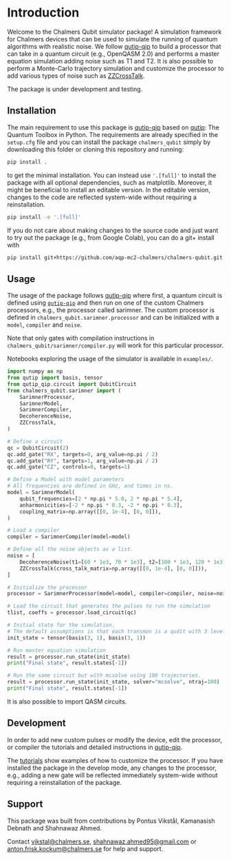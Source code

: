 # Introduction

Welcome to the Chalmers Qubit simulator package! A simulation framework for Chalmers devices that can be used to simulate the running of quantum algorithms with realistic noise. We follow [qutip-qip](https://qutip-qip.readthedocs.io/en/stable/) to build a processor that can take in a quantum circuit (e.g., OpenQASM 2.0) and performs a master equation simulation adding noise such as T1 and T2. It is also possible to perform a Monte-Carlo trajectory simulation and customize the processor to add various types of noise such as [ZZCrossTalk](reference.md#chalmers_qubit.sarimner.noise.ZZCrossTalk).

The package is under development and testing. 

## Installation

The main requirement to use this package is [qutip-qip](https://qutip-qip.readthedocs.io/en/stable/) based on [qutip](https://qutip-qip.readthedocs.io/en/stable/): The Quantum Toolbox in Python. The requirements are already specified in the `setup.cfg` file and you can install the package `chalmers_qubit` simply by downloading this folder or cloning this repository and running:

``` zsh
pip install .
```

to get the minimal installation. You can instead use `'.[full]'` to install the package with all optional dependencies, such as matplotlib. Moreover, it might be beneficial to install an editable version. In the editable version, changes to the code are reflected system-wide without requiring a reinstallation.

``` zsh
pip install -e '.[full]'
```

If you do not care about making changes to the source code and just want to try out the package (e.g., from Google Colab), you can do a git+ install with

``` zsh
pip install git+https://github.com/aqp-mc2-chalmers/chalmers-qubit.git
```

## Usage

The usage of the package follows [qutip-qip](https://qutip-qip.readthedocs.io/en/stable/) where first, a quantum circuit is defined using [`qutip-qip`](https://qutip-qip.readthedocs.io/en/stable/qip-simulator.html) and then run on one of the custom Chalmers processors, e.g., the processor called sarimner. The custom processor is defined in `chalmers_qubit.sarimner.processor` and can be initialized with a `model`, `compiler` and `noise`. 

Note that only gates with compilation instructions in `chalmers_qubit/sarimner/compiler.py` will work for this particular processor.

Notebooks exploring the usage of the simulator is available in `examples/`. 

```py
import numpy as np
from qutip import basis, tensor
from qutip_qip.circuit import QubitCircuit
from chalmers_qubit.sarimner import (
    SarimnerProcessor,
    SarimnerModel,
    SarimnerCompiler,
    DecoherenceNoise,
    ZZCrossTalk,
)

# Define a circuit
qc = QubitCircuit(2)
qc.add_gate("RX", targets=0, arg_value=np.pi / 2)
qc.add_gate("RY", targets=1, arg_value=np.pi / 2)
qc.add_gate("CZ", controls=0, targets=1)

# Define a Model with model parameters
# All frequencies are defined in GHz, and times in ns.
model = SarimnerModel(
    qubit_frequencies=[2 * np.pi * 5.0, 2 * np.pi * 5.4],
    anharmonicities=[-2 * np.pi * 0.3, -2 * np.pi * 0.3],
    coupling_matrix=np.array([[0, 1e-4], [0, 0]]),
)

# Load a compiler
compiler = SarimnerCompiler(model=model)

# Define all the noise objects as a list.
noise = [
    DecoherenceNoise(t1=[60 * 1e3, 70 * 1e3], t2=[100 * 1e3, 120 * 1e3]),
    ZZCrossTalk(cross_talk_matrix=np.array([[0, 1e-4], [0, 0]])),
]

# Initialize the processor
processor = SarimnerProcessor(model=model, compiler=compiler, noise=noise)

# Load the circuit that generates the pulses to run the simulation
tlist, coeffs = processor.load_circuit(qc)

# Initial state for the simulation.
# The default assumptions is that each transmon is a qudit with 3 levels.
init_state = tensor(basis(3, 1), basis(3, 1))

# Run master equation simulation
result = processor.run_state(init_state)
print("Final state", result.states[-1])

# Run the same circuit but with mcsolve using 100 trajectories.
result = processor.run_state(init_state, solver="mcsolve", ntraj=100)
print("Final state", result.states[-1])
```

It is also possible to import QASM circuits.

## Development

In order to add new custom pulses or modify the device, edit the processor, or compiler the tutorials and detailed instructions in [qutip-qip](https://qutip-qip.readthedocs.io/en/stable/).

The [tutorials](https://qutip.org/qutip-tutorials/) show examples of how to customize the processor. If you have installed the package in the develop mode, any changes to the processor, e.g., adding a new gate will be reflected immediately system-wide without requiring a reinstallation of the package.

## Support

This package was built from contributions by Pontus Vikstål, Kamanasish Debnath and Shahnawaz Ahmed.

Contact vikstal@chalmers.se, shahnawaz.ahmed95@gmail.com or anton.frisk.kockum@chalmers.se for help and support.

